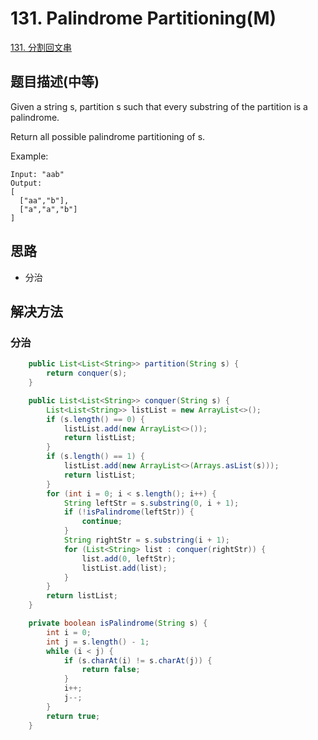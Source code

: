 # 131. Palindrome Partitioning(M)


[131. 分割回文串](https://leetcode-cn.com/problems/palindrome-partitioning/)


## 题目描述(中等)

Given a string s, partition s such that every substring of the partition is a palindrome.

Return all possible palindrome partitioning of s.

Example:
```
Input: "aab"
Output:
[
  ["aa","b"],
  ["a","a","b"]
]
```


## 思路

- 分治

## 解决方法



### 分治

```java
    public List<List<String>> partition(String s) {
        return conquer(s);
    }

    public List<List<String>> conquer(String s) {
        List<List<String>> listList = new ArrayList<>();
        if (s.length() == 0) {
            listList.add(new ArrayList<>());
            return listList;
        }
        if (s.length() == 1) {
            listList.add(new ArrayList<>(Arrays.asList(s)));
            return listList;
        }
        for (int i = 0; i < s.length(); i++) {
            String leftStr = s.substring(0, i + 1);
            if (!isPalindrome(leftStr)) {
                continue;
            }
            String rightStr = s.substring(i + 1);
            for (List<String> list : conquer(rightStr)) {
                list.add(0, leftStr);
                listList.add(list);
            }
        }
        return listList;
    }

    private boolean isPalindrome(String s) {
        int i = 0;
        int j = s.length() - 1;
        while (i < j) {
            if (s.charAt(i) != s.charAt(j)) {
                return false;
            }
            i++;
            j--;
        }
        return true;
    }

```




